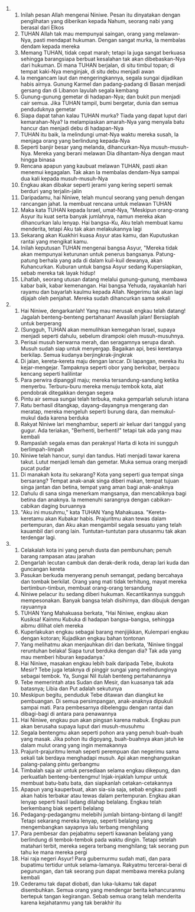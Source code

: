 <ol>
  <li>
    <ol>
      <li>Inilah pesan Allah mengenai Niniwe. Pesan itu dinyatakan dengan penglihatan yang diberikan kepada Nahum, seorang nabi yang berasal dari Elkos</li>
      <li>TUHAN Allah tak mau mempunyai saingan, orang yang melawan-Nya, pasti mendapat hukuman. Dengan sangat murka, Ia membalas dendam kepada mereka</li>
      <li>Memang TUHAN, tidak cepat marah; tetapi Ia juga sangat berkuasa sehingga barangsiapa berbuat kesalahan tak akan dibebaskan-Nya dari hukuman. Di mana TUHAN berjalan, di situ timbul topan; di tempat kaki-Nya menginjak, di situ debu menjadi awan</li>
      <li>Ia mengancam laut dan mengeringkannya, segala sungai dijadikan habis airnya. Gunung Karmel dan padang-padang di Basan menjadi gersang dan di Libanon layulah segala kembang</li>
      <li>Gunung-gunung gemetar di hadapan-Nya; dan bukit pun menjadi cair semua. Jika TUHAN tampil, bumi bergetar, dunia dan semua penduduknya gemetar</li>
      <li>Siapa dapat tahan kalau TUHAN murka? Tiada yang dapat luput dari kemarahan-Nya? Ia melampiaskan amarah-Nya yang menyala batu hancur dan menjadi debu di hadapan-Nya</li>
      <li>TUHAN itu baik, Ia melindungi umat-Nya waktu mereka susah, Ia menjaga orang yang berlindung kepada-Nya</li>
      <li>Seperti banjir besar yang melanda, dihancurkan-Nya musuh-musuh-Nya. Mereka yang berani melawan Dia dihantam-Nya dengan maut hingga binasa</li>
      <li>Rencana apapun yang kaubuat melawan TUHAN, pasti akan menemui kegagalan. Tak akan Ia membalas dendam-Nya sampai dua kali kepada musuh-musuh-Nya</li>
      <li>Engkau akan dibakar seperti jerami yang kering seperti semak berduri yang terjalin-jalin</li>
      <li>Daripadamu, hai Niniwe, telah muncul seorang yang penuh dengan rancangan jahat. Ia membuat rencana untuk melawan TUHAN</li>
      <li>Maka kata TUHAN kepada Israel, umat-Nya, "Meskipun orang-orang Asyur itu kuat serta banyak jumlahnya, namun mereka akan dihancurkan lalu lenyap. Hai bangsa-Ku, Aku telah membuat kamu menderita, tetapi Aku tak akan melakukannya lagi</li>
      <li>Sekarang akan Kuakhiri kuasa Asyur atas kamu, dan Kuputuskan rantai yang mengikat kamu.</li>
      <li>Inilah keputusan TUHAN mengenai bangsa Asyur, "Mereka tidak akan mempunyai keturunan untuk penerus bangsanya. Patung-patung berhala yang ada di dalam kuil-kuil dewanya, akan Kuhancurkan. Kuburan untuk bangsa Asyur sedang Kupersiapkan, sebab mereka tak layak hidup!</li>
      <li>Lihatlah, seorang utusan datang melalui gunung-gunung, membawa kabar baik, kabar kemenangan. Hai bangsa Yehuda, rayakanlah hari rayamu dan bayarlah kaulmu kepada Allah. Negerimu tak akan lagi dijajah oleh penjahat. Mereka sudah dihancurkan sama sekali</li>
    </ol>
  </li>
  <li>
    <ol>
      <li>Hai Niniwe, dengarkanlah! Yang mau merusak engkau telah datang! Jagalah benteng-benteng pertahanan! Awasilah jalan! Bersiaplah untuk berperang</li>
      <li>(Sungguh, TUHAN akan memulihkan kemegahan Israel, supaya menjadi seperti dahulu, sebelum dirampoki oleh musuh-musuhnya.</li>
      <li>Perisai musuh berwarna merah, dan seragamnya serupa darah. Musuh sudah siap untuk menyergap. Bagaikan api, besi keretanya berkilap. Semua kudanya berjingkrak-jingkrak</li>
      <li>Di jalan, kereta-kereta maju dengan lancar. Di lapangan, mereka itu kejar-mengejar. Tampaknya seperti obor yang berkobar, berpacu kencang seperti halilintar</li>
      <li>Para perwira dipanggil maju; mereka tersandung-sandung ketika menyerbu. Terburu-buru mereka menuju tembok kota, alat pendobrak ditegakkan dengan segera</li>
      <li>Pintu air semua sungai telah terbuka, maka gemparlah seluruh istana</li>
      <li>Ratu berhasil ditangkap, dayang-dayangnya mengerang dan meratap, mereka mengeluh seperti burung dara, dan memukul-mukul dada karena berduka</li>
      <li>Rakyat Niniwe lari menghambur, seperti air keluar dari tanggul yang gugur. Ada teriakan, "Berhenti, berhenti!" tetapi tak ada yang mau kembali</li>
      <li>Rampaslah segala emas dan peraknya! Harta di kota ini sungguh berlimpah-limpah</li>
      <li>Niniwe telah hancur, sunyi dan tandus. Hati menjadi tawar karena takut. Lutut menjadi lemah dan gemetar. Muka semua orang menjadi pucat pudar</li>
      <li>Di manakah kota itu sekarang? Kota yang seperti gua tempat singa bersarang? Tempat anak-anak singa diberi makan, tempat tujuan singa jantan dan betina, tempat yang aman bagi anak-anaknya</li>
      <li>Dahulu di sana singa menerkam mangsanya, dan mencabiknya bagi betina dan anaknya. Ia memenuhi sarangnya dengan cabikan-cabikan daging buruannya</li>
      <li>"Aku ini musuhmu," kata TUHAN Yang Mahakuasa. "Kereta-keretamu akan Kubakar habis. Prajuritmu akan tewas dalam pertempuran, dan Aku akan mengambil segala sesuatu yang telah kauambil dari orang lain. Tuntutan-tuntutan para utusanmu tak akan terdengar lagi.</li>
    </ol>
  </li>
  <li>
    <ol>
      <li>Celakalah kota ini yang penuh dusta dan pembunuhan; penuh barang rampasan atau jarahan</li>
      <li>Dengarlah lecutan cambuk dan derak-derik roda, derap lari kuda dan guncangan kereta</li>
      <li>Pasukan berkuda menyerang penuh semangat, pedang bercahaya dan tombak berkilat. Orang yang mati tidak terhitung, mayat mereka bertimbun-timbun, membuat orang-orang tersandung</li>
      <li>Niniwe pelacur itu sedang diberi hukuman. Kecantikannya sungguh mempesonakan. Banyak bangsa telah disihirnya, dan dibujuk dengan rayuannya</li>
      <li>TUHAN Yang Mahakuasa berkata, "Hai Niniwe, engkau akan Kusiksa! Kainmu Kubuka di hadapan bangsa-bangsa, sehingga aibmu dilihat oleh mereka</li>
      <li>Kuperlakukan engkau sebagai barang menjijikkan, Kulempari engkau dengan kotoran; Kujadikan engkau bahan tontonan</li>
      <li>Yang melihatmu akan menjauhkan diri dan berkata, 'Niniwe tinggal reruntuhan belaka! Siapa turut berduka dengan dia? Tak ada yang mau memberi hiburan kepadanya.'</li>
      <li>Hai Niniwe, masakan engkau lebih baik daripada Tebe, ibukota Mesir? Tebe juga letaknya di pinggir sungai yang melindunginya sebagai tembok. Ya, Sungai Nil itulah benteng pertahanannya</li>
      <li>Tebe memerintah atas Sudan dan Mesir, dan kuasanya tak ada batasnya; Libia dan Put adalah sekutunya</li>
      <li>Meskipun begitu, penduduk Tebe ditawan dan diangkut ke pembuangan. Di semua persimpangan, anak-anaknya dipukuli sampai mati. Para pembesarnya dibelenggu dengan rantai dan dibagi-bagi di antara para penawannya</li>
      <li>Hai Niniwe, engkau pun akan pingsan karena mabuk. Engkau pun akan berusaha supaya luput dari musuh-musuhmu</li>
      <li>Segala bentengmu akan seperti pohon ara yang penuh buah-buah yang masak. Jika pohon itu digoyang, buah-buahnya akan jatuh ke dalam mulut orang yang ingin memakannya</li>
      <li>Prajurit-prajuritmu lemah seperti perempuan dan negerimu sama sekali tak berdaya menghadapi musuh. Api akan menghanguskan palang-palang pintu gerbangmu</li>
      <li>Timbalah saja air untuk persediaan selama engkau dikepung, dan perkuatlah benteng-bentengmu! Injak-injaklah lumpur untuk membuat batu-batu bata, dan siapkanlah cetakan-cetakannya</li>
      <li>Apapun yang kauperbuat, akan sia-sia saja, sebab engkau pasti akan habis terbakar atau tewas dalam pertempuran. Engkau akan lenyap seperti hasil ladang dilahap belalang. Engkau telah berkembang biak seperti belalang</li>
      <li>Pedagang-pedagangmu melebihi jumlah bintang-bintang di langit! Tetapi sekarang mereka lenyap, seperti belalang yang mengembangkan sayapnya lalu terbang menghilang</li>
      <li>Para pembesar dan pejabatmu seperti kawanan belalang yang berlindung di tembok-tembok pada waktu dingin. Tetapi setelah matahari terbit, mereka segera terbang menghilang; tak seorang pun tahu ke mana mereka pergi</li>
      <li>Hai raja negeri Asyur! Para gubernurmu sudah mati, dan para bupatimu tertidur untuk selama-lamanya. Rakyatmu tercerai-berai di pegunungan, dan tak seorang pun dapat membawa mereka pulang kembali</li>
      <li>Cederamu tak dapat diobati, dan luka-lukamu tak dapat disembuhkan. Semua orang yang mendengar berita kehancuranmu bertepuk tangan kegirangan. Sebab semua orang telah menderita karena kejahatanmu yang tak berakhir itu</li>
    </ol>
  </li>
</ol>